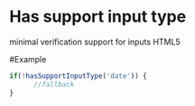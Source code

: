 # Has support input type 
minimal verification support for inputs HTML5

#Example 
``` javascript
if(!hasSupportInputType('date')) {
      //fallback
}
```
